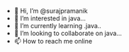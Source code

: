 - 👋 Hi, I’m @surajpramanik
- 👀 I’m interested in java...
- 🌱 I’m currently learning .java..
- 💞️ I’m looking to collaborate on java...
- 📫 How to reach me online

<!---
surajpramanik/surajpramanik is a ✨ special ✨ repository because its `README.md` (this file) appears on your GitHub profile.
You can click the Preview link to take a look at your changes.
--->
